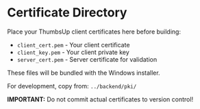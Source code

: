 # Certificate Directory

Place your ThumbsUp client certificates here before building:

- `client_cert.pem` - Your client certificate
- `client_key.pem` - Your client private key  
- `server_cert.pem` - Server certificate for validation

These files will be bundled with the Windows installer.

For development, copy from: `../backend/pki/`

**IMPORTANT:** Do not commit actual certificates to version control!
